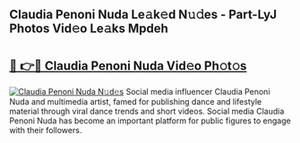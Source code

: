 ## Claudia Penoni Nuda Le𝚊k𝚎d N𝚞𝚍es - Part-LyJ Photos Vid𝚎o Le𝚊ks Mpdeh

# <h2><a href="http://fbelkc8.evod.top/?m=Claudia+Penoni+Nuda">🔗 👉🔴 Claudia Penoni Nuda Vid𝚎o Ph𝚘t𝚘s</a></h2>

[![Claudia Penoni Nuda N𝚞d𝚎s](https://i.imgur.com/8V9OHl7.gif)](http://fbelkc8.evod.top/?m=Claudia+Penoni+Nuda)
Social media influencer Claudia Penoni Nuda and multimedia artist, famed for publishing dance and lifestyle material through viral dance trends and short videos. Social media Claudia Penoni Nuda has become an important platform for public figures to engage with their followers. 
